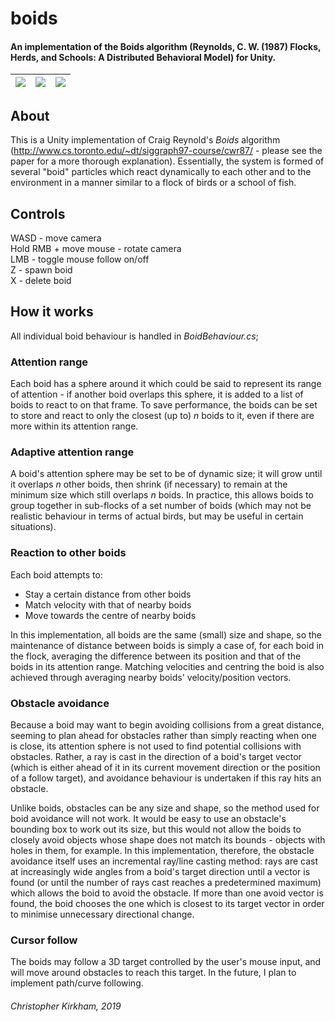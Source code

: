 # boids
#### An implementation of the Boids algorithm (Reynolds, C. W. (1987) Flocks, Herds, and Schools: A Distributed Behavioral Model) for Unity.
| <img src="README_1.gif"> | <img src="README_2.gif"> | <img src="README_3.gif"> |
|:----:|:----:|:----:|

## About
This is a Unity implementation of Craig Reynold's *Boids* algorithm (http://www.cs.toronto.edu/~dt/siggraph97-course/cwr87/ - please see the paper for a more thorough explanation). Essentially, the system is formed of several "boid" particles which react dynamically to each other and to the environment in a manner similar to a flock of birds or a school of fish.

## Controls
<p> WASD - move camera <br> 
Hold RMB + move mouse - rotate camera <br>
LMB - toggle mouse follow on/off <br>
Z - spawn boid <br>
X - delete boid </p>

## How it works
All individual boid behaviour is handled in *BoidBehaviour.cs*; 

### Attention range
Each boid has a sphere around it which could be said to represent its range of attention - if another boid overlaps this sphere, it is added to a list of boids to react to on that frame. To save performance, the boids can be set to store and react to only the closest (up to) *n* boids to it, even if there are more within its attention range. 

### Adaptive attention range
A boid's attention sphere may be set to be of dynamic size; it will grow until it overlaps *n* other boids, then shrink (if necessary) to remain at the minimum size which still overlaps *n* boids. In practice, this allows boids to group together in sub-flocks of a set number of boids (which may not be realistic behaviour in terms of actual birds, but may be useful in certain situations).

### Reaction to other boids
Each boid attempts to:
* Stay a certain distance from other boids
* Match velocity with that of nearby boids
* Move towards the centre of nearby boids

In this implementation, all boids are the same (small) size and shape, so the maintenance of distance between boids is simply a case of, for each boid in the flock, averaging the difference between its position and that of the boids in its attention range. Matching velocities and centring the boid is also achieved through averaging nearby boids' velocity/position vectors.

### Obstacle avoidance
Because a boid may want to begin avoiding collisions from a great distance, seeming to plan ahead for obstacles rather than simply reacting when one is close, its attention sphere is not used to find potential collisions with obstacles. Rather, a ray is cast in the direction of a boid's target vector (which is either ahead of it in its current movement direction or the position of a follow target), and avoidance behaviour is undertaken if this ray hits an obstacle.

Unlike boids, obstacles can be any size and shape, so the method used for boid avoidance will not work. It would be easy to use an obstacle's bounding box to work out its size, but this would not allow the boids to closely avoid objects whose shape does not match its bounds - objects with holes in them, for example. In this implementation, therefore, the obstacle avoidance itself uses an incremental ray/line casting method: rays are cast at increasingly wide angles from a boid's target direction until a vector is found (or until the number of rays cast reaches a predetermined maximum) which allows the boid to avoid the obstacle. If more than one avoid vector is found, the boid chooses the one which is closest to its target vector in order to minimise unnecessary directional change.

### Cursor follow
The boids may follow a 3D target controlled by the user's mouse input, and will move around obstacles to reach this target. In the future, I plan to implement path/curve following.


###### Christopher Kirkham, 2019
